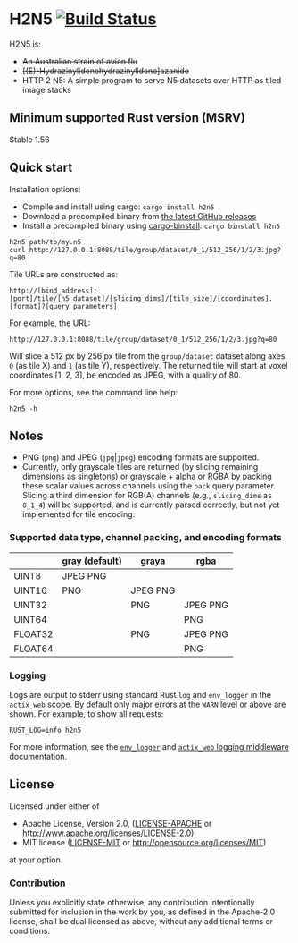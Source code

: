 # H2N5 [![Build Status](https://github.com/aschampion/h2n5/actions/workflows/ci.yml/badge.svg)](https://github.com/aschampion/h2n5/actions/workflows/ci.yml/)

H2N5 is:
- ~~An Australian strain of avian flu~~
- ~~[(E)-Hydrazinylidenehydrazinylidene]azanide~~
- HTTP 2 N5: A simple program to serve N5 datasets over HTTP as tiled image stacks

## Minimum supported Rust version (MSRV)

Stable 1.56

## Quick start

Installation options:
- Compile and install using cargo: `cargo install h2n5`
- Download a precompiled binary from [the latest GitHub releases](https://github.com/aschampion/h2n5/releases/latest)
- Install a precompiled binary using [cargo-binstall](https://github.com/ryankurte/cargo-binstall): `cargo binstall h2n5`

```
h2n5 path/to/my.n5
curl http://127.0.0.1:8088/tile/group/dataset/0_1/512_256/1/2/3.jpg?q=80
```

Tile URLs are constructed as:

```
http://[bind_address]:[port]/tile/[n5_dataset]/[slicing_dims]/[tile_size]/[coordinates].[format]?[query parameters]
```

For example, the URL:

```
http://127.0.0.1:8088/tile/group/dataset/0_1/512_256/1/2/3.jpg?q=80
```

Will slice a 512 px by 256 px tile from the `group/dataset` dataset along axes `0` (as tile X) and `1` (as tile Y), respectively. The returned tile will start at voxel coordinates [1, 2, 3], be encoded as JPEG, with a quality of 80.

For more options, see the command line help:

```
h2n5 -h
```

## Notes

- PNG (`png`) and JPEG (`jpg`|`jpeg`) encoding formats are supported.
- Currently, only grayscale tiles are returned (by slicing remaining dimensions as singletons) or grayscale + alpha or RGBA by packing these scalar values across channels using the `pack` query parameter. Slicing a third dimension for RGB(A) channels (e.g., `slicing_dims` as `0_1_4`) will be supported, and is currently parsed correctly, but not yet implemented for tile encoding.

### Supported data type, channel packing, and encoding formats

|        | gray (default) | graya      | rgba       |
|--------|----------------|------------|------------|
| UINT8  | JPEG PNG       |            |            |
| UINT16 | PNG            | JPEG PNG   |            |
| UINT32 |                | PNG        | JPEG PNG   |
| UINT64 |                |            | PNG        |
| FLOAT32|                | PNG        | JPEG PNG   |
| FLOAT64|                |            | PNG        |

### Logging

Logs are output to stderr using standard Rust `log` and `env_logger` in the `actix_web` scope. By default only major errors at the `WARN` level or above are shown. For example, to show all requests:

```
RUST_LOG=info h2n5
```

For more information, see the [`env_logger`](https://docs.rs/env_logger) and [`actix_web` logging middleware](https://actix.rs/docs/errors/) documentation.

## License

Licensed under either of

- Apache License, Version 2.0, ([LICENSE-APACHE](LICENSE-APACHE) or http://www.apache.org/licenses/LICENSE-2.0)
- MIT license ([LICENSE-MIT](LICENSE-MIT) or http://opensource.org/licenses/MIT)

at your option.

### Contribution

Unless you explicitly state otherwise, any contribution intentionally submitted for inclusion in the work by you, as defined in the Apache-2.0 license, shall be dual licensed as above, without any additional terms or conditions.

